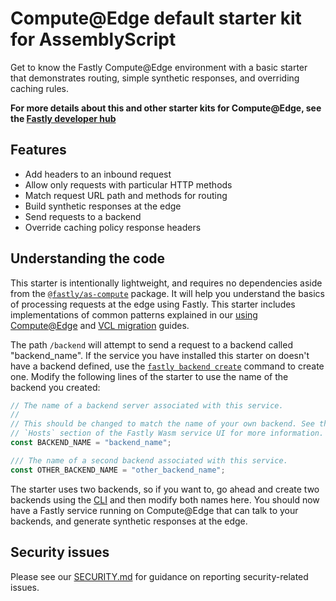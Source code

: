# Compute@Edge default starter kit for AssemblyScript

Get to know the Fastly Compute@Edge environment with a basic starter that demonstrates routing, simple synthetic responses, and overriding caching rules.

**For more details about this and other starter kits for Compute@Edge, see the [Fastly developer hub](https://developer.fastly.com/solutions/starters)**

## Features

* Add headers to an inbound request
* Allow only requests with particular HTTP methods
* Match request URL path and methods for routing
* Build synthetic responses at the edge
* Send requests to a backend
* Override caching policy response headers

## Understanding the code

This starter is intentionally lightweight, and requires no dependencies aside from the [`@fastly/as-compute`](https://npmjs.com/package/@fastly/as-compute) package. It will help you understand the basics of processing requests at the edge using Fastly. This starter includes implementations of common patterns explained in our [using Compute@Edge](/learning/compute/assemblyscript/) and [VCL migration](/learning/compute/migrate/) guides.

The path `/backend` will attempt to send a request to a backend called "backend_name".  If the service you have installed this starter on doesn't have a backend defined, use the [`fastly backend create`](/reference/cli/backend/create/) command to create one. Modify the following lines of the starter to use the name of the backend you created:

```typescript
// The name of a backend server associated with this service.
//
// This should be changed to match the name of your own backend. See the the
// `Hosts` section of the Fastly Wasm service UI for more information.
const BACKEND_NAME = "backend_name";

/// The name of a second backend associated with this service.
const OTHER_BACKEND_NAME = "other_backend_name";
```

The starter uses two backends, so if you want to, go ahead and create two backends using the [CLI](https://developer.fastly.com/reference/cli/) and then modify both names here. You should now have a Fastly service running on Compute@Edge that can talk to your backends, and generate synthetic responses at the edge.

## Security issues

Please see our [SECURITY.md](SECURITY.md) for guidance on reporting security-related issues.
